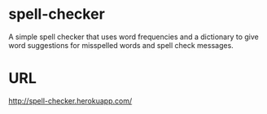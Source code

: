 spell-checker
=============

A simple spell checker that uses word frequencies and a dictionary to give word suggestions for misspelled words and spell check messages.

URL
===
http://spell-checker.herokuapp.com/
